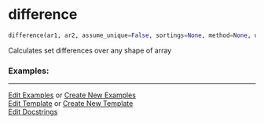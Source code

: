 # <a id="McUtils.Numputils.SetOps.difference">difference</a>

```python
difference(ar1, ar2, assume_unique=False, sortings=None, method=None, union_sorting=None): 
```
Calculates set differences over any shape of array 

### Examples: 



___

[Edit Examples](https://github.com/McCoyGroup/McUtils/edit/edit/ci/examples/ci/docs/McUtils/Numputils/SetOps/difference.md) or 
[Create New Examples](https://github.com/McCoyGroup/McUtils/new/edit/?filename=ci/examples/ci/docs/McUtils/Numputils/SetOps/difference.md) <br/>
[Edit Template](https://github.com/McCoyGroup/McUtils/edit/edit/ci/docs/ci/docs/McUtils/Numputils/SetOps/difference.md) or 
[Create New Template](https://github.com/McCoyGroup/McUtils/new/edit/?filename=ci/docs/templates/ci/docs/McUtils/Numputils/SetOps/difference.md) <br/>
[Edit Docstrings](https://github.com/McCoyGroup/McUtils/edit/edit/McUtils/Numputils/SetOps.py?message=Update%20Docs)